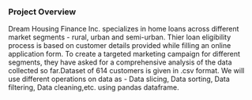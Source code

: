 ### Project Overview

 Dream Housing Finance Inc. specializes in home loans across different market segments - rural, urban and semi-urban. Thier loan eligibility process is based on customer details provided while filling an online application form. To create a targeted marketing campaign for different segments, they have asked for a comprehensive analysis of the data collected so far.Dataset of 614 customers is given in .csv format. We will use different operations on data as - Data slicing, Data sorting, Data filtering, Data cleaning,etc. using pandas dataframe.


